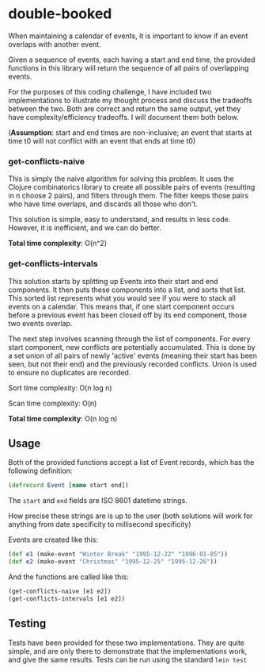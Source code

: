 # double-booked

When maintaining a calendar of events, it is important to know if an event overlaps with another event.

Given a sequence of events, each having a start and end time, the provided functions in this library will return the sequence of all pairs of overlapping events.

For the purposes of this coding challenge, I have included two implementations to illustrate my thought process and discuss the tradeoffs between the two. Both are correct and return the same output, yet they have complexity/efficiency tradeoffs. I will document them both below.

(**Assumption**: start and end times are non-inclusive; an event that starts at time t0 will not conflict with an event that ends at time t0)

### get-conflicts-naive

This is simply the naive algorithm for solving this problem. It uses the Clojure combinatorics library to create all possible pairs of events (resulting in n choose 2 pairs), and filters through them. The filter keeps those pairs who have time overlaps, and discards all those who don't.

This solution is simple, easy to understand, and results in less code. However, it is inefficient, and we can do better.

**Total time complexity**: O(n^2)

### get-conflicts-intervals

This solution starts by splitting up Events into their start and end components. It then puts these components into a list, and sorts that list. This sorted list represents what you would see if you were to stack all events on a calendar. This means that, if one start component occurs before a previous event has been closed off by its end component, those two events overlap.

The next step involves scanning through the list of components. For every start component, new conflicts are potentially accumulated. This is done by a set union of all pairs of newly 'active' events (meaning their start has been seen, but not their end) and the previously recorded conflicts. Union is used to ensure no duplicates are recorded.

Sort time complexity: O(n log n)

Scan time complexity: O(n)

**Total time complexity**: O(n log n)

## Usage

Both of the provided functions accept a list of Event records, which has the following definition:

```clojure
(defrecord Event [name start end])
```

The `start` and `end` fields are ISO 8601 datetime strings.

How precise these strings are is up to the user (both solutions will work for anything from date specificity to millisecond specificity)

Events are created like this:

```clojure
(def e1 (make-event "Winter Break" "1995-12-22" "1996-01-05"))
(def e2 (make-event "Christmas" "1995-12-25" "1995-12-26"))
```

And the functions are called like this:

```clojure
(get-conflicts-naive [e1 e2])
(get-conflicts-intervals [e1 e2])
```

## Testing

Tests have been provided for these two implementations. They are quite simple, and are only there to demonstrate that the implementations work, and give the same results. Tests can be run using the standard `lein test`
